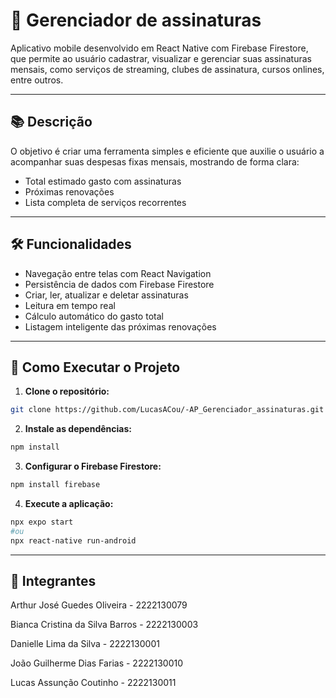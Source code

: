 # 📱 Gerenciador de assinaturas
Aplicativo mobile desenvolvido em React Native com Firebase Firestore, que permite ao usuário cadastrar, visualizar e gerenciar suas assinaturas mensais, como serviços de streaming, clubes de assinatura, cursos onlines, entre outros.

---

## 📚 Descrição
O objetivo é criar uma ferramenta simples e eficiente que auxilie o usuário a acompanhar suas despesas fixas mensais, mostrando de forma clara:

- Total estimado gasto com assinaturas
- Próximas renovações
- Lista completa de serviços recorrentes

---

## 🛠️ Funcionalidades

- Navegação entre telas com React Navigation
- Persistência de dados com Firebase Firestore
- Criar, ler, atualizar e deletar assinaturas
- Leitura em tempo real 
- Cálculo automático do gasto total
- Listagem inteligente das próximas renovações

---

## 🚀 Como Executar o Projeto

1. **Clone o repositório:**

```bash
git clone https://github.com/LucasACou/-AP_Gerenciador_assinaturas.git
```

2. **Instale as dependências:**

```bash
npm install
```

3. **Configurar o Firebase Firestore:**

```bash
npm install firebase
```

4. **Execute a aplicação:**

```bash
npx expo start 
#ou
npx react-native run-android
```
---

## 👥 Integrantes 
Arthur José Guedes Oliveira - 2222130079

Bianca Cristina da Silva Barros - 2222130003

Danielle Lima da Silva - 2222130001

João Guilherme Dias Farias - 2222130010

Lucas Assunção Coutinho - 2222130011 
